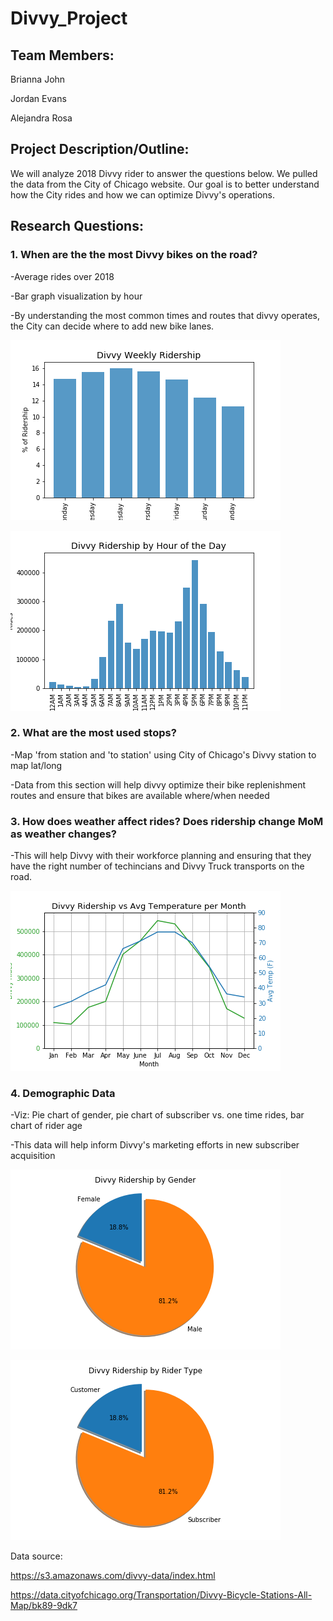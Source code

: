 # Divvy_Project

## Team Members:

Brianna John

Jordan Evans

Alejandra Rosa

## Project Description/Outline:

We will analyze 2018 Divvy rider to answer the questions below. We pulled the data from the City of Chicago website. Our goal is to better understand how the City rides and how we can optimize Divvy's operations.

## Research Questions:

### 1. When are the the most Divvy bikes on the road?

-Average rides over 2018

-Bar graph visualization by hour

-By understanding the most common times and routes that divvy operates, the City can decide where to add new bike lanes.

![Divvy](https://github.com/AlejandraRosa/Divvy_Project/blob/master/Output/day_plot.png)

![Divvy](https://github.com/AlejandraRosa/Divvy_Project/blob/master/Output/hour_plot.png)


### 2. What are the most used stops?

-Map 'from station and 'to station' using City of Chicago's Divvy station to map lat/long

-Data from this section will help divvy optimize their bike replenishment routes and ensure that bikes are available where/when needed


### 3. How does weather affect rides? Does ridership change MoM as weather changes?

-This will help Divvy with their workforce planning and ensuring that they have the right number of techincians and Divvy Truck transports on the road.

![Divvy](https://github.com/AlejandraRosa/Divvy_Project/blob/master/Output/temperature_plot.png)


### 4. Demographic Data

-Viz: Pie chart of gender, pie chart of subscriber vs. one time rides, bar chart of rider age

-This data will help inform Divvy's marketing efforts in new subscriber acquisition

![Divvy](https://github.com/AlejandraRosa/Divvy_Project/blob/master/Output/gender.png)

![Divvy](https://github.com/AlejandraRosa/Divvy_Project/blob/master/Output/user_type.png)


Data source: 

https://s3.amazonaws.com/divvy-data/index.html

https://data.cityofchicago.org/Transportation/Divvy-Bicycle-Stations-All-Map/bk89-9dk7
